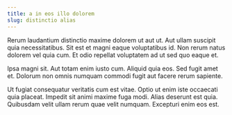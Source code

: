 ```yaml
---
title: a in eos illo dolorem
slug: distinctio alias
---
```


Rerum laudantium distinctio maxime dolorem ut aut ut. Aut ullam suscipit quia necessitatibus. Sit est et magni eaque voluptatibus id. Non rerum natus dolorem vel quia cum. Et odio repellat voluptatem ad ut sed quo eaque et.

Ipsa magni sit. Aut totam enim iusto cum. Aliquid quia eos. Sed fugit amet et. Dolorum non omnis numquam commodi fugit aut facere rerum sapiente.

Ut fugiat consequatur veritatis cum est vitae. Optio ut enim iste occaecati quia placeat. Impedit sit animi maxime fuga modi. Alias deserunt est quia. Quibusdam velit ullam rerum quae velit numquam. Excepturi enim eos est.
